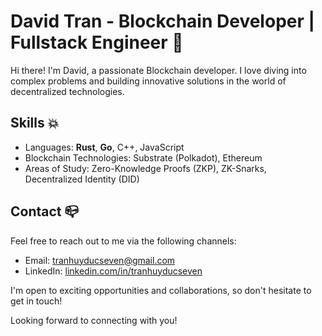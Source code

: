 # David Tran - Blockchain Developer | Fullstack Engineer 🦀

Hi there! I'm David, a passionate Blockchain developer. I love diving into complex problems and building innovative solutions in the world of decentralized technologies.

## Skills 💥

- Languages: **Rust**, **Go**, C++, JavaScript
- Blockchain Technologies: Substrate (Polkadot), Ethereum
- Areas of Study: Zero-Knowledge Proofs (ZKP), ZK-Snarks, Decentralized Identity (DID)

## Contact 📪

Feel free to reach out to me via the following channels:

- Email: tranhuyducseven@gmail.com
- LinkedIn: [linkedin.com/in/tranhuyducseven](https://www.linkedin.com/in/tranhuyducseven)

I'm open to exciting opportunities and collaborations, so don't hesitate to get in touch!

Looking forward to connecting with you!
